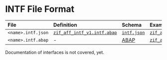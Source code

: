 # INTF File Format

File | Definition | Schema | Example
:--- | :--- | :--- | :---
`<name>.intf.json` | [`zif_aff_intf_v1.intf.abap`](./zif_aff_intf_v1.intf.abap) | [`intf.json`](./intf.json) | [`zif_aff_example.intf.json`](./examples/zif_aff_example.intf.json)
`<name>.intf.abap` | - | [ABAP](https://help.sap.com/doc/abapdocu_cp_index_htm/CLOUD/en-US/index.htm?file=abapinterface_definition.htm) | [`zif_aff_example.intf.abap`](./examples/zif_aff_example.intf.abap)

Documentation of interfaces is not covered, yet.
